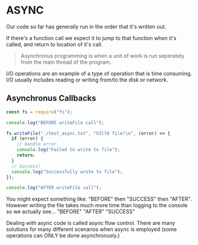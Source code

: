 # ASYNC

Our code so far has generally run in the order that it's written out.

If there's a function call we expect it to jump to that function when it's called, and return to location of it's call.

> Asynchronus programming is when a unit of work is run seperately from the main thread of the program.

I/O operations are an example of a type of operation that is time consuming. I/O usually includes reading or writing from/to the disk or network.

## Asynchronus Callbacks

```javascript
const fs = require("fs");

console.log("BEFORE writeFile call");

fs.writeFile("./test_async.txt", "h3ll0 file!\n", (error) => {
  if (error) {
    // Handle error
    console.log("Failed to write to file");
    return;
  }
  // Success!
  console.log("Successfully wrote to file");
});

console.log("AFTER writeFile call");
```

You might expect something like: "BEFORE" then "SUCCESS" then "AFTER". However writing the file takes much more time than logging to the console so we actually see... "BEFORE" "AFTER" "SUCCESS"

Dealing with async code is called async flow control. There are many solutions for many different scenarios when async is employed (some operations can ONLY be done asynchronusly.)
